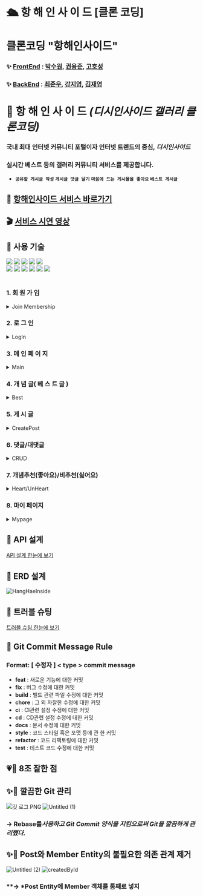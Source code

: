 # 🛳 항 해 인 사 이 드 [클론 코딩]

# 클론코딩 **"항해인사이드"**

### ✨ [FrontEnd](https://github.com/kksltv123/hanghae99Inside) : [박수원](https://github.com/kksltv123), [권용준](https://github.com/donamgunner), [고호성](https://github.com/alestorm001)

### ✨ [BackEnd](https://github.com/HANGHAE-INSIDE-BE-FE/HANGHAE-INSIDE-BE) : [최준우](https://github.com/gitpher), [강지영](https://github.com/picjoy), [김재영](https://github.com/KORJaeyoungKim)

# 🚢 항 해 인 사 이 드 *(디시인사이드 갤러리 클론코딩)*

### 국내 최대 인터넷 커뮤니티 포털이자 인터넷 트렌드의 중심, ***디시인사이드***

### 실시간 베스트 등의 갤러리 커뮤니티 서비스를 제공합니다.

- **`공유할 게시글 작성`** **`게시글 댓글 달기`** **`마음에 드는 게시물을 좋아요` `베스트 게시글`**

## **🍰 [항해인사이드 서비스 바로가기](https://hanghae99-inside.vercel.app/main)**

## **🎬 [서비스 시연 영상](https://www.youtube.com/watch?v=iOP1HuuRAWA)**

## 🌠 사용 기술

<div>
<img src="https://img.shields.io/badge/github-181717?style=for-the-badge&logo=github&logoColor=white">
<img src="https://img.shields.io/badge/javascript-F7DF1E?style=for-the-badge&logo=javascript&logoColor=black">
<img src="https://img.shields.io/badge/react-0769AD?style=for-the-badge&logo=react&logoColor=white">
<img src="https://img.shields.io/badge/html-E34F26?style=for-the-badge&logo=html5&logoColor=white">
<img src="https://img.shields.io/badge/css-1572B6?style=for-the-badge&logo=css3&logoColor=white">
<br>
<img src="https://img.shields.io/badge/ubuntu-FCC624?style=for-the-badge&logo=ubuntu&logoColor=black">
<img src="https://img.shields.io/badge/aws-232F3E?style=for-the-badge&logo=amazonaws&logoColor=white">
<img src="https://img.shields.io/badge/spring-F80000?style=for-the-badge&logo=spring&logoColor=white">
<img src="https://img.shields.io/badge/Springboot-4FC08D?style=for-the-badge&logo=springboot&logoColor=white">
<img src="https://img.shields.io/badge/springsecurity-7952B3?style=for-the-badge&logo=springsecurity&logoColor=white">
<img src="https://img.shields.io/badge/mysql-61DAFB?style=for-the-badge&logo=mysql&logoColor=white">
</div> <br>

### 1. 회 원 가 입
<details>
<summary> Join Membership </summary>
<div markdown="1">
<br>
아이디를 이메일로 하고 닉네임을 따로 받아서 회원가입하는 것으로 구현
<br><br>
아이디와 비밀번호 양식 체크는 따로 서버에 요청이 들어오도록 구현
</div>
</details>

### **2. 로 그 인**
<details>
<summary> LogIn </summary>
<div markdown="1">
<br>
로그인 시에 토큰이 자동적으로 헤더에 들어오도록 기능 구현
<br><br>
토큰 만료 시간은 30분으로 구현
</div>
</details>

### **3. 메 인 페 이 지**
<details>
<summary> Main </summary>
<div markdown="1">
<br>
포스팅된 게시글 리스트를 최신순으로 출력
<br><br>
른쪽 배너에 각 페이지에 따른 개념글 표시
</div>
</details>

### **4. 개 념 글( 베 스 트 글 )**
<details>
<summary> Best </summary>
<div markdown="1">
<br>
추천 수가 10개가 넘는 게시물 중 상위 게시글 10개 리스트 출력
<br>
</div>
</details>

### **5. 게 시 글**
<details>
<summary> CreatePost </summary>
<div markdown="1">
<br>
로그인이 된 회원만 게시글을 작성할 수 있도록 구현
<br><br>
사진 유무를 전체 게시물 페이지에서 불 수 있으며, 사진을 유무에 관계없이 게시글 생성 가능
</div>
</details>

### 6. 댓글/대댓글
<details>
<summary> CRUD </summary>
<div markdown="1">
<br>
별도의 회원가입을 하지 않고도 nickname 값과 password 값 입력만으로 댓글/대댓글 작성이 가능하도록 구현
<br><br>
전체적으로 request값을 바탕으로 올바르지 않은 요청일 경우 (ex : “존재하지 않는 댓글입니다.”)등의 예외문구 출력 처리<br>
createComment(댓글 생성) / getComment(댓글 조회) 메소드 내 createdAt(생성시간)과 modifiedAt(최종수정시간) `yyyy-MM-dd HH:mm` 형태로 패턴 변환하여 저장 및 출력
</div>
</details>

### 7. 개념추천(좋아요)/비추천(싫어요)
<details>
<summary> Heart/UnHeart </summary>
<div markdown="1">
<br>
로그인을 하여야만 개념추천/비추천이 가능하도록 구현
<br><br>
개념추천/비추천 모두 1인 1게시글 당 1번씩만 가능하며 중복 요청 시 (ex : “이미 추천을 했습니다.”)등의 예외문구 출력 처리<br>
개념추천/비추천 모두 취소는 불가능하도록 구현<br>
Header를 통해 들어오는 Token 및 request 값을 바탕으로 올바르지 않은 요청일 경우 (ex : “로그인이 필요합니다.”) 등의 예외문구 출력 처리
</div>
</details>

### 8. 마이 페이지
<details>
<summary> Mypage </summary>
<div markdown="1">
<br>
로그인 된 회원이 작성한 게시글 표시
<br>
</div>
</details>

## **🔨 API 설계**



[API 설계 한눈에 보기](https://www.notion.so/0bba5380d0f941a68618da529d068091)



## 🔧 ERD 설계


![HangHaeInside](https://user-images.githubusercontent.com/108355379/186662819-5a5954e3-879c-43f2-b977-361291095177.png)



## **🐛 트러블 슈팅**



[트러블 슈팅 한눈에 보기](https://www.notion.so/3ba6b1c3b2bb409dbe9fc26562616120)



## 📝 Git Commit Message Rule

### **Format: [ 수정자 ] < type > commit message**

- **feat** : 새로운 기능에 대한 커밋
- **fix** : 버그 수정에 대한 커밋
- **build** : 빌드 관련 파일 수정에 대한 커밋
- **chore** : 그 외 자잘한 수정에 대한 커밋
- **ci** : CI관련 설정 수정에 대한 커밋
- **cd** : CD관련 설정 수정에 대한 커밋
- **docs** : 문서 수정에 대한 커밋
- **style** : 코드 스타일 혹은 포맷 등에 관 한 커밋
- **refactor** : 코드 리팩토링에 대한 커밋
- **test** : 테스트 코드 수정에 대한 커밋



## 💗🌟 8조 잘한 점

## ✨🧩 **깔끔한 Git 관리**
![깃 로그 PNG](https://user-images.githubusercontent.com/108355379/186662591-a002e23e-d589-4357-9968-bcfe38e0aa99.png)
![Untitled (1)](https://user-images.githubusercontent.com/108355379/186662674-da1a7d52-56f7-493b-a7e2-5a4e6015e84d.png)

### **→ Rebase를*사용하고 Git Commit 양식을 지킴으로써 Git을 깔끔하게 관리했다.***

## ✨🧩 **Post와 Member Entity의 불필요한 의존 관계 제거**
![Untitled (2)](https://user-images.githubusercontent.com/108355379/186662730-ef221132-050c-4112-a47b-ff9471064fae.png)
![createdById](https://user-images.githubusercontent.com/108355379/186662763-ed605851-2018-4698-8254-8df9bc996ee7.png)

### **→ *Post Entity에 Member 객체를 통째로 넣지
